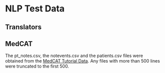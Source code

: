 # NLP Test Data

## Translators

## MedCAT

The pt_notes.csv, the notevents.csv and the patients.csv files were obtained from the [MedCAT Tutorial Data](https://github.com/CogStack/MedCAT/tree/master/tutorial/data).
Any files with more than 500 lines were truncated to the first 500.
